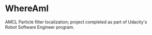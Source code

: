 # WhereAmI
AMCL Particle filter localization; project completed as part of Udacity's Robot Software Engineer program.
